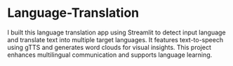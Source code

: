 # Language-Translation
I built this language translation app using Streamlit to detect input language and translate text into multiple target languages. It features text-to-speech using gTTS and generates word clouds for visual insights. This project enhances multilingual communication and supports language learning.

